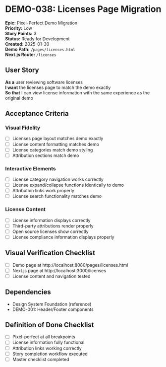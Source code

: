 # DEMO-038: Licenses Page Migration

**Epic:** Pixel-Perfect Demo Migration  
**Priority:** Low  
**Story Points:** 3  
**Status:** Ready for Development  
**Created:** 2025-01-30  
**Demo Path:** `/pages/licenses.html`  
**Next.js Route:** `/licenses`

## User Story

**As a** user reviewing software licenses  
**I want** the licenses page to match the demo exactly  
**So that** I can view license information with the same experience as the original demo

## Acceptance Criteria

### Visual Fidelity
- [ ] Licenses page layout matches demo exactly
- [ ] License content formatting matches demo
- [ ] License categories match demo styling
- [ ] Attribution sections match demo

### Interactive Elements
- [ ] License category navigation works correctly
- [ ] License expand/collapse functions identically to demo
- [ ] Attribution links work properly
- [ ] License search functionality matches demo

### License Content
- [ ] License information displays correctly
- [ ] Third-party attributions render properly
- [ ] Open source licenses show correctly
- [ ] License compliance information displays properly

## Visual Verification Checklist
- [ ] Demo page at http://localhost:8080/pages/licenses.html
- [ ] Next.js page at http://localhost:3000/licenses
- [ ] License content and navigation tested

## Dependencies
- Design System Foundation (reference)
- DEMO-001: Header/Footer components

## Definition of Done Checklist
- [ ] Pixel-perfect at all breakpoints
- [ ] License information fully functional
- [ ] Attribution links working correctly
- [ ] Story completion workflow executed
- [ ] Master checklist completed